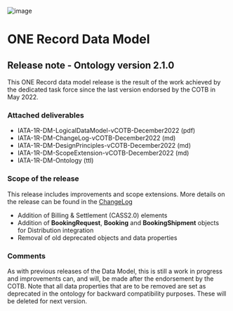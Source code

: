 ![image](https://user-images.githubusercontent.com/58464775/161543622-0c3ea890-b331-4a6b-86b7-fd41b08370eb.png)
# ONE Record Data Model

## Release note - Ontology version 2.1.0


This ONE Record data model release is the result of the work achieved by the dedicated task force since the last version endorsed by the COTB in May 2022.

### Attached deliverables
* IATA-1R-DM-LogicalDataModel-vCOTB-December2022 (pdf)
* IATA-1R-DM-ChangeLog-vCOTB-December2022 (md)
* IATA-1R-DM-DesignPrinciples-vCOTB-December2022 (md)
* IATA-1R-DM-ScopeExtension-vCOTB-December2022 (md)
* IATA-1R-DM-Ontology (ttl)

### Scope of the release
This release includes improvements and scope extensions. More details on the release can be found in the [ChangeLog](https://github.com/IATA-Cargo/ONE-Record/blob/clambert-update2022/May-2022-standard-forCOTBendorsement/Data-Model/IATA-1R-DM-ChangeLog-vCOTB-May2022.md)

* Addition of Billing & Settlement (CASS2.0) elements
* Addition of **BookingRequest**, **Booking** and **BookingShipment** objects for Distribution integration
* Removal of old deprecated objects and data properties

### Comments
As with previous releases of the Data Model, this is still a work in progress and improvements can, and will, be made after the endorsement by the COTB. Note that all data properties that are to be removed are set as deprecated in the ontology for backward compatibility purposes. These will be deleted for next version.
